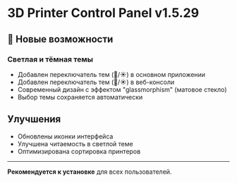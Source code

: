 # 3D Printer Control Panel v1.5.29

## 🎨 Новые возможности

### Светлая и тёмная темы
- Добавлен переключатель тем (🌙/☀️) в основном приложении
- Добавлен переключатель тем (🌙/☀️) в веб-консоли
- Современный дизайн с эффектом "glassmorphism" (матовое стекло)
- Выбор темы сохраняется автоматически

## Улучшения
- Обновлены иконки интерфейса
- Улучшена читаемость в светлой теме
- Оптимизирована сортировка принтеров

---

**Рекомендуется к установке** для всех пользователей.


